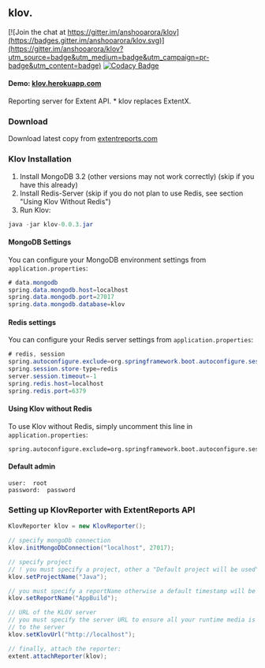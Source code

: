 ## klov.

[![Join the chat at https://gitter.im/anshooarora/klov](https://badges.gitter.im/anshooarora/klov.svg)](https://gitter.im/anshooarora/klov?utm_source=badge&utm_medium=badge&utm_campaign=pr-badge&utm_content=badge) [![Codacy Badge](https://api.codacy.com/project/badge/Grade/ee786f7b7f7f4947b4953398428efa18)](https://www.codacy.com/app/anshooarora/klov?utm_source=github.com&amp;utm_medium=referral&amp;utm_content=anshooarora/klov&amp;utm_campaign=Badge_Grade)

#### Demo:  [klov.herokuapp.com](http://klov.herokuapp.com)

Reporting server for Extent API. * klov replaces ExtentX.

### Download

Download latest copy from [extentreports.com](http://extentreports.com/community/)


### Klov Installation

1. Install MongoDB 3.2 (other versions may not work correctly) (skip if you have this already)
2. Install Redis-Server (skip if you do not plan to use Redis, see section "Using Klov Without Redis")
3. Run Klov:

```java
java -jar klov-0.0.3.jar
```

#### MongoDB Settings

You can configure your MongoDB environment settings from `application.properties`:

```java
# data.mongodb
spring.data.mongodb.host=localhost
spring.data.mongodb.port=27017
spring.data.mongodb.database=klov
```

#### Redis settings

You can configure your Redis server settings from `application.properties`:

```java
# redis, session
spring.autoconfigure.exclude=org.springframework.boot.autoconfigure.session.SessionAutoConfiguration
spring.session.store-type=redis
server.session.timeout=-1
spring.redis.host=localhost
spring.redis.port=6379
```

#### Using Klov without Redis

To use Klov without Redis, simply uncomment this line in `application.properties`:

```
spring.autoconfigure.exclude=org.springframework.boot.autoconfigure.session.SessionAutoConfiguration
```


#### Default admin

```
user:  root
password:  password
```

### Setting up KlovReporter with ExtentReports API

```java
KlovReporter klov = new KlovReporter();

// specify mongoDb connection
klov.initMongoDbConnection("localhost", 27017);

// specify project
// ! you must specify a project, other a "Default project will be used"
klov.setProjectName("Java");

// you must specify a reportName otherwise a default timestamp will be used
klov.setReportName("AppBuild");

// URL of the KLOV server
// you must specify the server URL to ensure all your runtime media is uploaded
// to the server
klov.setKlovUrl("http://localhost");

// finally, attach the reporter:
extent.attachReporter(klov);
```